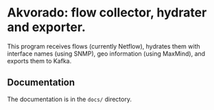 # Akvorado: flow collector, hydrater and exporter.

This program receives flows (currently Netflow), hydrates them with
interface names (using SNMP), geo information (using MaxMind), and
exports them to Kafka.

## Documentation

The documentation is in the `docs/` directory.

